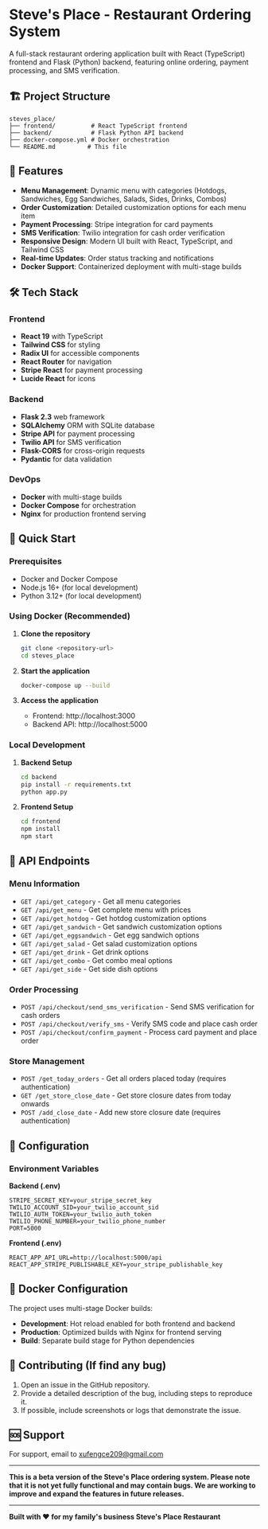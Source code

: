 # Steve's Place - Restaurant Ordering System

A full-stack restaurant ordering application built with React (TypeScript) frontend and Flask (Python) backend, featuring online ordering, payment processing, and SMS verification.

## 🏗️ Project Structure

```
steves_place/
├── frontend/          # React TypeScript frontend
├── backend/           # Flask Python API backend
├── docker-compose.yml # Docker orchestration
└── README.md         # This file
```

## 🚀 Features

- **Menu Management**: Dynamic menu with categories (Hotdogs, Sandwiches, Egg Sandwiches, Salads, Sides, Drinks, Combos)
- **Order Customization**: Detailed customization options for each menu item
- **Payment Processing**: Stripe integration for card payments
- **SMS Verification**: Twilio integration for cash order verification
- **Responsive Design**: Modern UI built with React, TypeScript, and Tailwind CSS
- **Real-time Updates**: Order status tracking and notifications
- **Docker Support**: Containerized deployment with multi-stage builds

## 🛠️ Tech Stack

### Frontend

- **React 19** with TypeScript
- **Tailwind CSS** for styling
- **Radix UI** for accessible components
- **React Router** for navigation
- **Stripe React** for payment processing
- **Lucide React** for icons

### Backend

- **Flask 2.3** web framework
- **SQLAlchemy** ORM with SQLite database
- **Stripe API** for payment processing
- **Twilio API** for SMS verification
- **Flask-CORS** for cross-origin requests
- **Pydantic** for data validation

### DevOps

- **Docker** with multi-stage builds
- **Docker Compose** for orchestration
- **Nginx** for production frontend serving

## 🚀 Quick Start

### Prerequisites

- Docker and Docker Compose
- Node.js 16+ (for local development)
- Python 3.12+ (for local development)

### Using Docker (Recommended)

1. **Clone the repository**

   ```bash
   git clone <repository-url>
   cd steves_place
   ```

2. **Start the application**

   ```bash
   docker-compose up --build
   ```

3. **Access the application**
   - Frontend: http://localhost:3000
   - Backend API: http://localhost:5000

### Local Development

1. **Backend Setup**

   ```bash
   cd backend
   pip install -r requirements.txt
   python app.py
   ```

2. **Frontend Setup**
   ```bash
   cd frontend
   npm install
   npm start
   ```

## 📱 API Endpoints

### Menu Information

- `GET /api/get_category` - Get all menu categories
- `GET /api/get_menu` - Get complete menu with prices
- `GET /api/get_hotdog` - Get hotdog customization options
- `GET /api/get_sandwich` - Get sandwich customization options
- `GET /api/get_eggsandwich` - Get egg sandwich options
- `GET /api/get_salad` - Get salad customization options
- `GET /api/get_drink` - Get drink options
- `GET /api/get_combo` - Get combo meal options
- `GET /api/get_side` - Get side dish options

### Order Processing

- `POST /api/checkout/send_sms_verification` - Send SMS verification for cash orders
- `POST /api/checkout/verify_sms` - Verify SMS code and place cash order
- `POST /api/checkout/confirm_payment` - Process card payment and place order

### Store Management

- `POST /get_today_orders` - Get all orders placed today (requires authentication)
- `GET /get_store_close_date` - Get store closure dates from today onwards
- `POST /add_close_date` - Add new store closure date (requires authentication)

## 🔧 Configuration

### Environment Variables

**Backend (.env)**

```env
STRIPE_SECRET_KEY=your_stripe_secret_key
TWILIO_ACCOUNT_SID=your_twilio_account_sid
TWILIO_AUTH_TOKEN=your_twilio_auth_token
TWILIO_PHONE_NUMBER=your_twilio_phone_number
PORT=5000
```

**Frontend (.env)**

```env
REACT_APP_API_URL=http://localhost:5000/api
REACT_APP_STRIPE_PUBLISHABLE_KEY=your_stripe_publishable_key
```

## 🐳 Docker Configuration

The project uses multi-stage Docker builds:

- **Development**: Hot reload enabled for both frontend and backend
- **Production**: Optimized builds with Nginx for frontend serving
- **Build**: Separate build stage for Python dependencies

## 🤝 Contributing (If find any bug)

1. Open an issue in the GitHub repository.
2. Provide a detailed description of the bug, including steps to reproduce it.
3. If possible, include screenshots or logs that demonstrate the issue.

## 🆘 Support

For support, email to xufengce209@gmail.com

---

**This is a beta version of the Steve's Place ordering system. Please note that it is not yet fully functional and may contain bugs. We are working to improve and expand the features in future releases.**

---

**Built with ❤️ for my family's business Steve's Place Restaurant**
